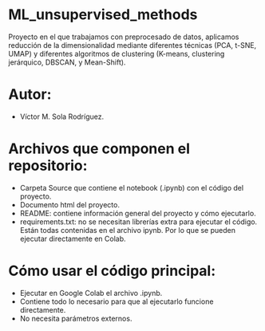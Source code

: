# ML_unsupervised_methods
Proyecto en el que trabajamos con preprocesado de datos, aplicamos reducción de la dimensionalidad mediante diferentes técnicas (PCA, t-SNE, UMAP) y diferentes algoritmos de clustering (K-means, clustering jerárquico, DBSCAN, y Mean-Shift).

# Autor:
- Víctor M. Sola Rodríguez.

# Archivos que componen el repositorio:
- Carpeta Source que contiene el notebook (.ipynb) con el código del proyecto.
- Documento html del proyecto.
- README: contiene información general del proyecto y cómo ejecutarlo.
- requirements.txt: no se necesitan librerías extra para ejecutar el código. Están todas contenidas en el archivo ipynb. Por lo que se pueden ejecutar directamente en Colab.

# Cómo usar el código principal:
- Ejecutar en Google Colab el archivo .ipynb.
- Contiene todo lo necesario para que al ejecutarlo funcione directamente.
- No necesita parámetros externos.
